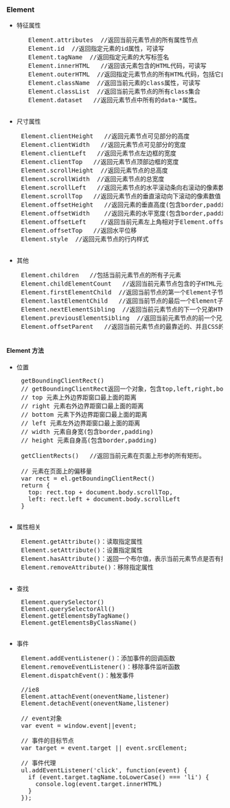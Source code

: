  ### Element
  - 特征属性
  <pre>
      Element.attributes  //返回当前元素节点的所有属性节点
      Element.id  //返回指定元素的id属性，可读写
      Element.tagName  //返回指定元素的大写标签名
      Element.innerHTML   //返回该元素包含的HTML代码，可读写
      Element.outerHTML  //返回指定元素节点的所有HTML代码，包括它自身和包含的的所有子元素，可读写
      Element.className  //返回当前元素的class属性，可读写
      Element.classList  //返回当前元素节点的所有class集合
      Element.dataset   //返回元素节点中所有的data-*属性。
  </pre>
  - 尺寸属性
  <pre>
    Element.clientHeight   //返回元素节点可见部分的高度
    Element.clientWidth   //返回元素节点可见部分的宽度
    Element.clientLeft   //返回元素节点左边框的宽度
    Element.clientTop   //返回元素节点顶部边框的宽度
    Element.scrollHeight  //返回元素节点的总高度
    Element.scrollWidth  //返回元素节点的总宽度
    Element.scrollLeft   //返回元素节点的水平滚动条向右滚动的像素数值,通过设置这个属性可以改变元素的滚动位置
    Element.scrollTop   //返回元素节点的垂直滚动向下滚动的像素数值
    Element.offsetHeight   //返回元素的垂直高度(包含border,padding)
    Element.offsetWidth    //返回元素的水平宽度(包含border,padding)
    Element.offsetLeft    //返回当前元素左上角相对于Element.offsetParent节点的垂直偏移
    Element.offsetTop   //返回水平位移
    Element.style  //返回元素节点的行内样式
  </pre>
  - 其他
  <pre>
    Element.children   //包括当前元素节点的所有子元素
    Element.childElementCount   //返回当前元素节点包含的子HTML元素节点的个数
    Element.firstElementChild  //返回当前节点的第一个Element子节点  
    Element.lastElementChild   //返回当前节点的最后一个Element子节点  
    Element.nextElementSibling  //返回当前元素节点的下一个兄弟HTML元素节点
    Element.previousElementSibling  //返回当前元素节点的前一个兄弟HTML节点
    Element.offsetParent   //返回当前元素节点的最靠近的、并且CSS的position属性不等于static的父元素。
  </pre>
  #### Element 方法
   - 位置
   <pre>
    getBoundingClientRect()  
    // getBoundingClientRect返回一个对象，包含top,left,right,bottom,width,height // width、height 元素自身宽高
    // top 元素上外边界距窗口最上面的距离
    // right 元素右外边界距窗口最上面的距离
    // bottom 元素下外边界距窗口最上面的距离
    // left 元素左外边界距窗口最上面的距离
    // width 元素自身宽(包含border,padding) 
    // height 元素自身高(包含border,padding) 

    getClientRects()   //返回当前元素在页面上形参的所有矩形。

    // 元素在页面上的偏移量  
    var rect = el.getBoundingClientRect()  
    return {   
      top: rect.top + document.body.scrollTop,   
      left: rect.left + document.body.scrollLeft  
    }
   </pre>
   - 属性相关
   <pre>
    Element.getAttribute()：读取指定属性  
    Element.setAttribute()：设置指定属性  
    Element.hasAttribute()：返回一个布尔值，表示当前元素节点是否有指定的属性  
    Element.removeAttribute()：移除指定属性
   </pre>
   - 查找
   <pre>
    Element.querySelector()  
    Element.querySelectorAll()  
    Element.getElementsByTagName()  
    Element.getElementsByClassName()
   </pre>
   - 事件
   <pre>
    Element.addEventListener()：添加事件的回调函数  
    Element.removeEventListener()：移除事件监听函数  
    Element.dispatchEvent()：触发事件

    //ie8
    Element.attachEvent(oneventName,listener)
    Element.detachEvent(oneventName,listener)

    // event对象  
    var event = window.event||event;    

    // 事件的目标节点  
    var target = event.target || event.srcElement;

    // 事件代理  
    ul.addEventListener('click', function(event) {   
      if (event.target.tagName.toLowerCase() === 'li') {   
        console.log(event.target.innerHTML)   
      }  
    });
   </pre>
